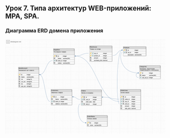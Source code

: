 ## Урок 7. Типа архитектур WEB-приложений: MPA, SPA.

### Диаграмма ERD домена приложения

<img src= "ERD.png" alt="ERD diagram" style="width:800px;"/>
